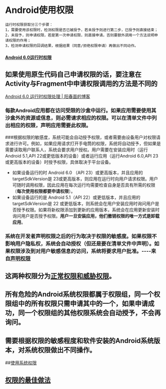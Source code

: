 # Android使用权限

	运行时权限获取分三个步骤：
	1，需要使用该权限时，检测权限是否已被授予，若未授予则进行第二步，已授予则直接结束；
	2，未授予，则申请权限，若是第一次申请权限，则直接申请，否则要额外调用一个方法说明申请权限的作用；
	3，检测申请权限的回调结果，根据结果（同意/拒绝权限申请）再做出不同动作。

#### [Android 6.0运行时权限](http://blog.csdn.net/lmj623565791/article/details/50709663)

## **如果使用原生代码自己申请权限的话，要注意在Activity与Fragment中申请权限调用的方法是不同的**
[Android 6\.0 运行时权限处理 \| 阳春面的博客](https://appkfz.com/2015/11/04/android-6-permission/)

### 每款Android应用都在访问受限的沙盒中运行。如果应用需要使用其沙盒外的资源或信息，则必需请求相应的权限。可以在清单文件中列出相应的权限，声明应用需要此权限。
###根据权限的敏感度，系统可能会自动授予权限，或者需要由设备用户对权限请求进行许可。例如，如果应用请求打开手电筒的权限，系统将自动授予，但如果是需要读取用户联系人，系统会要求用户授权。用户需要在安装应用时（运行Android 5.1,API 22或更低版本的设备）或者运行应用（运行Android 6.0,API 23或更高版本的设备）时授予权限，具体取决于平台设备。

- 如果设备运行的时 Android 6.0 （API 23）或更高版本，并且应用的targetSdkVersion是 23或更高版本，则应用在运行时向用户请求权限。用户可随时调用权限，因此应用在每次运行均需要检查自身是否具有所需的权限（**每次使用权限都要申请权限**）。
- 如果设备运行的是 Android 5.1（API 22）或更低版本，并且应用的targetSdkVersion是 22 或更低版本，则系统会在用户安装应用时询问用户是否授予权限。如果将新权限添加到更新的应用版本，系统会在应用更新安装时询问用户是否授予权限。**用户一旦安装应用，他们撤销权限的唯一方式是卸载应用**。

### 系统在开发者声明权限之后的行为取决于权限的敏感度。如果权限不影响用户隐私权，系统会自动授权（**但还是要在清单文件中声明**）。如果权限涉及到对用户敏感信息的访问，系统将要求用户批准。----来自[声明权限](https://developer.android.google.cn/training/permissions/declaring.html?hl=zh-cn)

## 这两种权限分为[正常权限和威胁权限](https://developer.android.google.cn/guide/topics/security/permissions.html?hl=zh-cn#normal-dangerous)。

## 所有危险的Android系统权限都属于权限组，同一个权限组中的所有权限只需申请其中的一个，如果申请成功，同一个权限组的其他权限系统会自动授予，不会再询问。

## 需要根据权限的敏感程度和软件安装的Android系统版本，对系统权限做出不同操作。
##[使用系统权限](https://developer.android.google.cn/training/permissions/index.html?hl=zh-cn)

## [权限的最佳做法](https://developer.android.google.cn/training/permissions/best-practices.html?hl=zh-cn)
